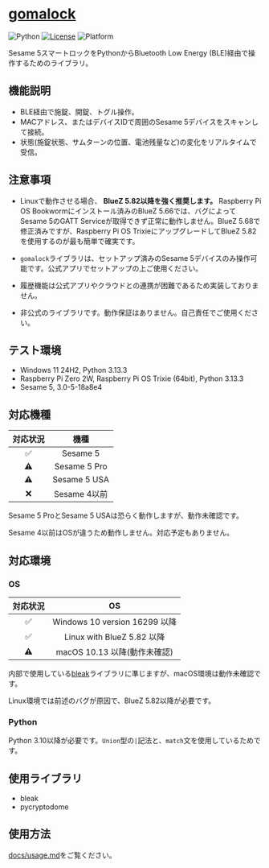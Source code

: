 # [gomalock](https://github.com/meronepy/gomalock)

![Python](https://img.shields.io/badge/python-3.10-5da1d8)
[![License](https://img.shields.io/badge/license-MIT-5da1d8)](LICENSE)
![Platform](https://img.shields.io/badge/platform-Linux%20%2F%20Windows%20%2F%20macOS-ffb8d2)

Sesame 5スマートロックをPythonからBluetooth Low Energy (BLE)経由で操作するためのライブラリ。

## 機能説明

- BLE経由で施錠、開錠、トグル操作。
- MACアドレス、またはデバイスIDで周囲のSesame 5デバイスをスキャンして接続。
- 状態(施錠状態、サムターンの位置、電池残量など)の変化をリアルタイムで受信。

## 注意事項

- Linuxで動作させる場合、 **BlueZ 5.82以降を強く推奨します。** Raspberry Pi OS Bookwormにインストール済みのBlueZ 5.66では、バグによってSesame 5のGATT Serviceが取得できず正常に動作しません。BlueZ 5.68で修正済みですが、Raspberry Pi OS TrixieにアップグレードしてBlueZ 5.82を使用するのが最も簡単で確実です。

- `gomalock`ライブラリは、セットアップ済みのSesame 5デバイスのみ操作可能です。公式アプリでセットアップの上ご使用ください。

- 履歴機能は公式アプリやクラウドとの連携が困難であるため実装しておりません。

- 非公式のライブラリです。動作保証はありません。自己責任でご使用ください。

## テスト環境

- Windows 11 24H2, Python 3.13.3
- Raspberry Pi Zero 2W, Raspberry Pi OS Trixie (64bit), Python 3.13.3
- Sesame 5, 3.0-5-18a8e4

## 対応機種

|対応状況|機種|
|:-:|:-:|
|✅|Sesame 5|
|⚠️|Sesame 5 Pro|
|⚠️|Sesame 5 USA|
|❌|Sesame 4以前|

Sesame 5 ProとSesame 5 USAは恐らく動作しますが、動作未確認です。

Sesame 4以前はOSが違うため動作しません。対応予定もありません。

## 対応環境

### OS

|対応状況|OS|
|:-:|:-:|
|✅|Windows 10 version 16299 以降|
|✅|Linux with BlueZ 5.82 以降|
|⚠️|macOS 10.13 以降(動作未確認)|

内部で使用している[bleak](https://github.com/hbldh/bleak)ライブラリに準じますが、macOS環境は動作未確認です。

Linux環境では前述のバグが原因で、BlueZ 5.82以降が必要です。

### Python

Python 3.10以降が必要です。`Union`型の`|`記法と、`match`文を使用しているためです。

## 使用ライブラリ

- bleak
- pycryptodome

## 使用方法

[docs/usage.md](docs/usage.md)をご覧ください。
